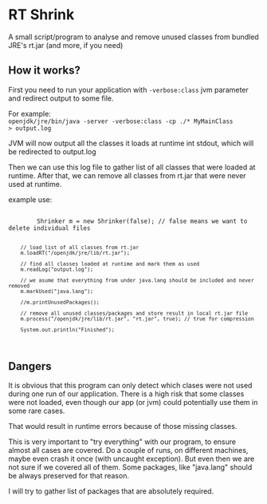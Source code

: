 RT Shrink
=========

A small script/program to analyse and remove unused classes from bundled JRE's rt.jar (and more, if you need)

How it works?
-------------

First you need to run your application with <code>-verbose:class</code> jvm parameter and redirect output to some file.

For example:  
<code>openjdk/jre/bin/java -server -verbose:class -cp ./* MyMainClass > output.log</code>

JVM will now output all the classes it loads at runtime int stdout, which will be redirected to output.log

Then we can use this log file to gather list of all classes that were loaded at runtime. After that, we can remove all classes from rt.jar that were never used at runtime.

example use:

<code>
		Shrinker m = new Shrinker(false); // false means we want to delete individual files
		
		// load list of all classes from rt.jar
		m.loadRT("/openjdk/jre/lib/rt.jar");
		
		// find all classes loaded at runtime and mark them as used
		m.readLog("output.log");
		
		// we asume that everything from under java.lang should be included and never removed
		m.markUsed("java.lang");
		
		//m.printUnusedPackages();
		
		// remove all unused classes/packages and store result in local rt.jar file
		m.process("/openjdk/jre/lib/rt.jar", "rt.jar", true); // true for compression
		
		System.out.println("Finished");
</code>


Dangers
-------

It is obvious that this program can only detect which clases were not used during one run of our application.
There is a high risk that some classes were not loaded, even though our app (or jvm) could potentially use them in some rare cases.

That would result in runtime errors because of those missing classes.

This is very important to "try everything" with our program, to ensure almost all cases are covered.
Do a couple of runs, on different machines, maybe even crash it once (with uncaught exception).
But even then we are not sure if we covered all of them. Some packages, like "java.lang" should be always preserved for that reason.

I will try to gather list of packages that are absolutely required.